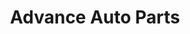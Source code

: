 ---
title: "Advance Auto Parts"
url: /miami/advance-auto-parts-northwest-7th-avenue/
shop: car parts
---